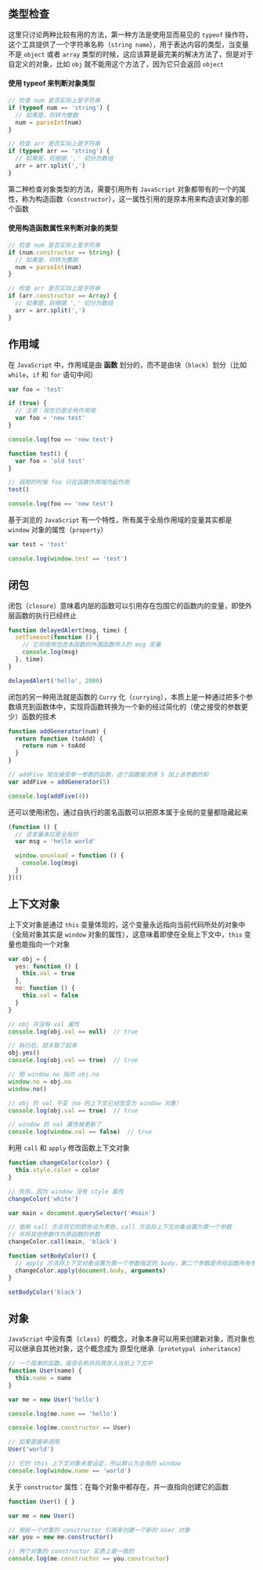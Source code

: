 ## 类型检查

这里只讨论两种比较有用的方法，第一种方法是使用显而易见的 `typeof` 操作符，这个工具提供了一个字符串名称（`string name`），用于表达内容的类型，当变量不是 `object` 或者 `array` 类型的时候，这应该算是最完美的解决方法了，但是对于自定义的对象，比如 `obj` 就不能用这个方法了，因为它只会返回 `object`


#### 使用 typeof 来判断对象类型

```js
// 检查 num 是否实际上是字符串
if (typeof num == 'string') {
  // 如果是，则转为整数
  num = parseInt(num)
}

// 检查 arr 是否实际上是字符串
if (typeof arr == 'string') {
  // 如果是，则根据 ',' 切分为数组
  arr = arr.split(',')
}
```

第二种检查对象类型的方法，需要引用所有 `JavaScript` 对象都带有的一个的属性，称为构造函数（`constructor`），这一属性引用的是原本用来构造该对象的那个函数

#### 使用构造函数属性来判断对象的类型

```js
// 检查 num 是否实际上是字符串
if (num.constructor == String) {
  // 如果是，则转为整数
  num = parseInt(num)
}

// 检查 arr 是否实际上是字符串
if (arr.constructor == Array) {
  // 如果是，则根据 ',' 切分为数组
  arr = arr.split(',')
}
```



## 作用域

在 `JavaScript` 中，作用域是由 **函数** 划分的，而不是由块（`block`）划分（比如 `while`，`if` 和 `for` 语句中间）

```js
var foo = 'test'

if (true) {
  // 注意：现在仍是全局作用域
  var foo = 'new test'
}

console.log(foo == 'new test')

function test() {
  var foo = 'old test'
}

// 调用的时候 foo 只在函数作用域内起作用
test()

console.log(foo == 'new test')
```

基于浏览的 `JavaScript` 有一个特性，所有属于全局作用域的变量其实都是 `window` 对象的属性（`property`）

```js
var test = 'test'

console.log(window.test == 'test')
```


## 闭包

闭包（`closure`）意味着内层的函数可以引用存在包围它的函数内的变量，即使外层函数的执行已经终止

```js
function delayedAlert(msg, time) {
  setTimeout(function () {
    // 它将使用包含本函数的外围函数传入的 msg 变量
    console.log(msg)
  }, time)
}

delayedAlert('hello', 2000)
```

闭包的另一种用法就是函数的 `Curry` 化（`currying`），本质上是一种通过把多个参数填充到函数体中，实现将函数转换为一个新的经过简化的（使之接受的参数更少）函数的技术

```js
function addGenerator(num) {
  return function (toAdd) {
    return num + toAdd
  }
}

// addFive 现在接受单一参数的函数，这个函数能求得 5 加上该参数的和
var addFive = addGenerator(5)

console.log(addFive(4))
```

还可以使用闭包，通过自执行的匿名函数可以把原本属于全局的变量都隐藏起来

```js
(function () {
  // 该变量本应是全局的
  var msg = 'hello world'

  window.onunload = function () {
    console.log(msg)
  }
})()
```


## 上下文对象

上下文对象是通过 `this` 变量体现的，这个变量永远指向当前代码所处的对象中（全局对象其实是 `window` 对象的属性），这意味着即使在全局上下文中，`this` 变量也能指向一个对象

```js
var obj = {
  yes: function () {
    this.val = true
  },
  no: function () {
    this.val = false
  }
}

// obj 并没有 val 属性
console.log(obj.val == null)  // true

// 执行后，就关联了起来
obj.yes()
console.log(obj.val == true)  // true

// 把 window.no 指向 obj.no
window.no = obj.no
window.no()

// obj 的 val 不变（no 的上下文已经改变为 window 对象）
console.log(obj.val == true)  // true

// window 的 val 属性被更新了
console.log(window.val == false)  // true
```

利用 `call` 和 `apply` 修改函数上下文对象

```js
function changeColor(color) {
  this.style.color = color
}

// 失败，因为 window 没有 style 属性
changeColor('white')

var main = document.querySelector('#main')

// 使用 call 方法将它的颜色设为黑色，call 方法将上下文对象设置为第一个参数
// 并将其他参数作为原函数的参数
changeColor.call(main, 'black')

function setBodyColor() {
  // apply 方法将上下文对象设置为第一个参数指定的 body，第二个参数是传给函数所有参数的数组
  changeColor.apply(document.body, arguments)
}

setBodyColor('black')
```


## 对象

`JavaScript` 中没有类（`class`）的概念，对象本身可以用来创建新对象，而对象也可以继承自其他对象，这个概念成为 原型化继承（`prototypal inheritance`）

```js
// 一个简单的函数，接受名称并将其存入当前上下文中
function User(name) {
  this.name = name
}

var me = new User('hello')

console.log(me.name == 'hello')

console.log(me.constructor == User)

// 如果直接来调用
User('world')

// 它的 this 上下文对象未曾设定，所以默认为全局的 window
console.log(window.name == 'world')
```

关于 `constructor` 属性：在每个对象中都存在，并一直指向创建它的函数

```js
function User() { }

var me = new User()

// 用前一个对象的 constructor 引用来创建一个新的 User 对象
var you = new me.constructor()

// 两个对象的 constructor 实质上是一致的
console.log(me.constructor == you.constructor)
```